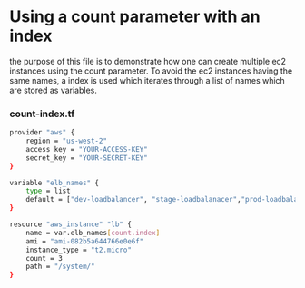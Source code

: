 # Using a count parameter with an index
the purpose of this file is to demonstrate how one can create multiple ec2 instances using the count parameter. To avoid the ec2 instances having the same names, a index is used which iterates through a list of names which are stored as variables. 

### count-index.tf

```sh
provider "aws" {
    region = "us-west-2"
    access key = "YOUR-ACCESS-KEY"
    secret_key = "YOUR-SECRET-KEY"
}

variable "elb_names" {
    type = list
    default = ["dev-loadbalancer", "stage-loadbalanacer","prod-loadbalancer"]
}

resource "aws_instance" "lb" {
    name = var.elb_names[count.index]
    ami = "ami-082b5a644766e0e6f"
    instance_type = "t2.micro"
    count = 3
    path = "/system/"
}

```

